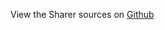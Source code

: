 
<!--
FrozenIsBool False
-->

View the Sharer sources on [Github](https://github.com/Ledoux/ShareYourSystem/tree/master/ShareYourSystem/Itemizers/Installer)

